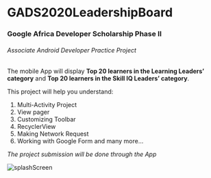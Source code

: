 # GADS2020LeadershipBoard
### Google Africa Developer Scholarship Phase II

###### Associate Android Developer Practice Project

The mobile App will display **Top 20 learners in the Learning Leaders’ category** and **Top 20 learners
in the Skill IQ Leaders’ category**.

This project will help you understand:
1. Multi-Activity Project
2. View pager
3. Customizing Toolbar
4. RecyclerView
5. Making Network Request
6. Working with Google Form and many more...

*The project submission will be done through the App*

![splashScreen](Screenshot_1.png)

